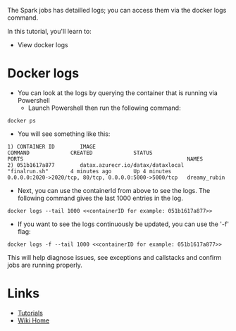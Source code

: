 The Spark jobs has detailled logs; you can access them via the docker logs command.

In this tutorial, you'll learn to:
 - View docker logs

# Docker logs
 - You can look at the logs by querying the container that is running via Powershell
   - Launch Powershell then run the following command:
```
docker ps
```

 - You will see something like this:</br>

```
1) CONTAINER ID        IMAGE                                         COMMAND             CREATED             STATUS              PORTS                                                    NAMES
2) 051b1617a877        datax.azurecr.io/datax/dataxlocal   "finalrun.sh"       4 minutes ago       Up 4 minutes        0.0.0.0:2020->2020/tcp, 80/tcp, 0.0.0.0:5000->5000/tcp   dreamy_rubin
```
  - Next, you can use the containerId from above to see the logs.  The following command gives the last 1000 entries in the log.  
```
docker logs --tail 1000 <<containerID for example: 051b1617a877>>
```

  - If you want to see the logs continuously be updated, you can use the '-f' flag:  
```
docker logs -f --tail 1000 <<containerID for example: 051b1617a877>>
```

This will help diagnose issues, see exceptions and callstacks and confirm jobs are running properly.

# Links
* [Tutorials](Tutorials)
* [Wiki Home](Home) 